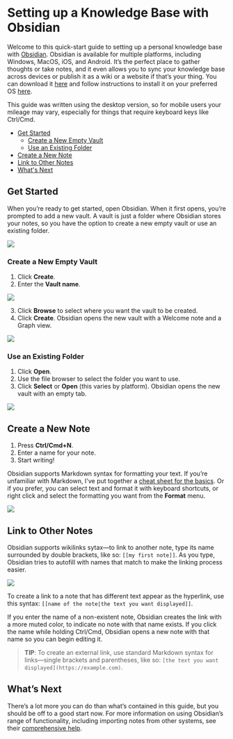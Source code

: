 # Setting up a Knowledge Base with Obsidian

Welcome to this quick-start guide to setting up a personal knowledge base with [Obsidian](https://obsidian.md/). Obsidian is available for multiple platforms, including Windows, MacOS, iOS, and Android. It’s the perfect place to gather thoughts or take notes, and it even allows you to sync your knowledge base across devices or publish it as a wiki or a website if that’s your thing. You can download it [here](https://obsidian.md/download) and follow instructions to install it on your preferred OS [here](https://help.obsidian.md/install).

This guide was written using the desktop version, so for mobile users your mileage may vary, especially for things that require keyboard keys like Ctrl/Cmd.

* [Get Started](#get-started)
    * [Create a New Empty Vault](#create-a-new-empty-vault)
    * [Use an Existing Folder](#-use-an-existing-folder)
* [Create a New Note](#create-a-new-note)
* [Link to Other Notes](#link-to-other-notes)
* [What's Next](#what's-next)

## Get Started

When you’re ready to get started, open Obsidian. When it first opens, you’re prompted to add a new vault. A vault is just a folder where Obsidian stores your notes, so you have the option to create a new empty vault or use an existing folder.

![](images/obsidian-start-screen.png)

### Create a New Empty Vault

1. Click **Create**.
2. Enter the **Vault name**.

![](images/new-empty-vault.png)

3. Click **Browse** to select where you want the vault to be created.
4. Click **Create**. Obsidian opens the new vault with a Welcome note and a Graph view.

![](images/new-vault-created.png)

### Use an Existing Folder

1. Click **Open**.
2. Use the file browser to select the folder you want to use.
3. Click **Select** or **Open** (this varies by platform). Obsidian opens the new vault with an empty tab.

![](images/new-vault-from-folder.png)


## Create a New Note

1. Press **Ctrl/Cmd+N**.
2. Enter a name for your note.
3. Start writing!

Obsidian supports Markdown syntax for formatting your text. If you’re unfamiliar with Markdown, I've put together a [cheat sheet for the basics](markdown-reference.html). Or if you prefer, you can select text and format it with keyboard shortcuts, or right click and select the formatting you want from the **Format** menu.

![](images/formatting-from-right-click.png)


## Link to Other Notes

Obsidian supports wikilinks sytax&mdash;to link to another note, type its name surrounded by double brackets, like so: `[[my first note]]`. As you type, Obsidian tries to autofill with names that match to make the linking process easier.

![](images/linking-to-an-existing-note-autofill.png)

To create a link to a note that has different text appear as the hyperlink, use this syntax: `[[name of the note|the text you want displayed]]`.

If you enter the name of a non-existent note, Obsidian creates the link with a more muted color, to indicate no note with that name exists. If you click the name while holding Ctrl/Cmd, Obsidian opens a new note with that name so you can begin editing it.

> **TIP**: To create an external link, use standard Markdown syntax for links&mdash;single brackets and parentheses, like so: `[the text you want displayed](https://example.com)`.


## What’s Next

There’s a lot more you can do than what’s contained in this guide, but you should be off to a good start now. For more information on using Obsidian’s range of functionality, including importing notes from other systems, see their [comprehensive help](https://help.obsidian.md/).
